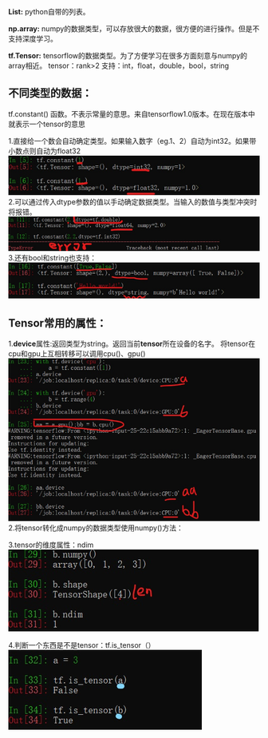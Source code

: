 **List:**
python自带的列表。

**np.array:**
numpy的数据类型，可以存放很大的数据，很方便的进行操作。但是不支持深度学习。

**tf.Tensor:**
tensorflow的数据类型。为了方便学习在很多方面刻意与numpy的array相近。
tensor：rank>2
支持：int，float，double，bool，string

## 不同类型的数据：

tf.constant() 函数。不表示常量的意思。来自tensorflow1.0版本。在现在版本中就表示一个tensor的意思

1.直接给一个数会自动确定类型。如果输入数字（eg.1、2）自动为int32。如果带小数点则自动为float32
![tensor_自动确定类型](photo\数据类型1.jpg)
2.可以通过传入dtype参数的值以手动确定数据类型。当输入的数值与类型冲突时将报错。
![](photo\数据类型2.jpg)
3.还有bool和string也支持：
![](photo\数据类型3.jpg)

## Tensor常用的属性：

1.**device**属性:返回类型为string。返回当前**tensor**所在设备的名字。
	将tensor在cpu和gpu上互相转移可以调用cpu()、gpu()
![](photo\常用属性1.jpg)
2.将tensor转化成numpy的数据类型使用numpy()方法：

3.tensor的维度属性：ndim
![](photo\常用属性2.jpg)

4.判断一个东西是不是tensor：tf.is_tensor（）
![](photo\常用属性3.jpg)


